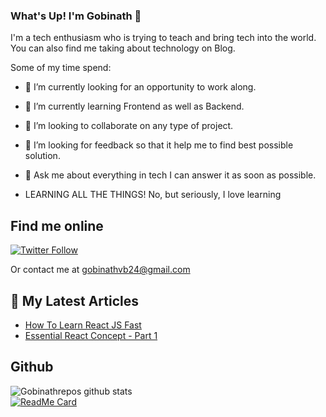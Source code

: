 ### What's Up! I'm Gobinath 👋
I'm a tech enthusiasm who is trying to teach and bring tech into the world. You can also find me taking about technology on Blog.

Some of my time spend:

- 🔭 I’m currently looking for an opportunity to work along.
- 🌱 I’m currently learning Frontend as well as Backend.
- 👯 I’m looking to collaborate on any type of project.
- 🤔 I’m looking for feedback so that it help me to find best possible solution.
- 💬 Ask me about everything in tech I can answer it as soon as possible.

- LEARNING ALL THE THINGS! No, but seriously, I love learning

## Find me online

[![Twitter Follow](https://img.shields.io/twitter/follow/Gobinath_VB?color=1DA1F2&logo=twitter&style=for-the-badge)](https://twitter.com/Gobinath_VB)


Or contact me at gobinathvb24@gmail.com

## 📕 My Latest Articles
<!-- ARTICLES:START -->
- [How To Learn React JS Fast](https://dev.to/gobinath/3-way-to-learn-fast-1nk7)
- [Essential React Concept - Part 1](https://dev.to/gobinath/learn-react-the-fast-way-328l)
<!-- ARTICLES:END -->

## Github
![Gobinathrepos github stats](https://github-readme-stats.vercel.app/api?username=gobinathrepos&count_private=true&show_icons=true&theme=buefy)
</br>
[![ReadMe Card](https://github-readme-stats-775kz1aki.vercel.app/api/pin/?username=gobinathrepos&repo=chatup)](https://github.com/Gobinathrepos/chatup)


[website]: https://gobinath-varatharajan.vercel.app/
[twitter]: https://twitter.com/Gobinath_VB
[patreon]: https://www.patreon.com/gobinathrepos
[github]: https://github.com/gobinathrepos

